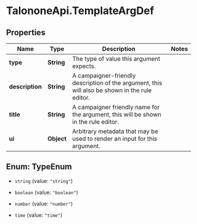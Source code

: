 # TalononeApi.TemplateArgDef

## Properties
Name | Type | Description | Notes
------------ | ------------- | ------------- | -------------
**type** | **String** | The type of value this argument expects. | 
**description** | **String** | A campaigner-friendly description of the argument, this will also be shown in the rule editor. | 
**title** | **String** | A campaigner friendly name for the argument, this will be shown in the rule editor. | 
**ui** | **Object** | Arbitrary metadata that may be used to render an input for this argument. | 


<a name="TypeEnum"></a>
## Enum: TypeEnum


* `string` (value: `"string"`)

* `boolean` (value: `"boolean"`)

* `number` (value: `"number"`)

* `time` (value: `"time"`)




